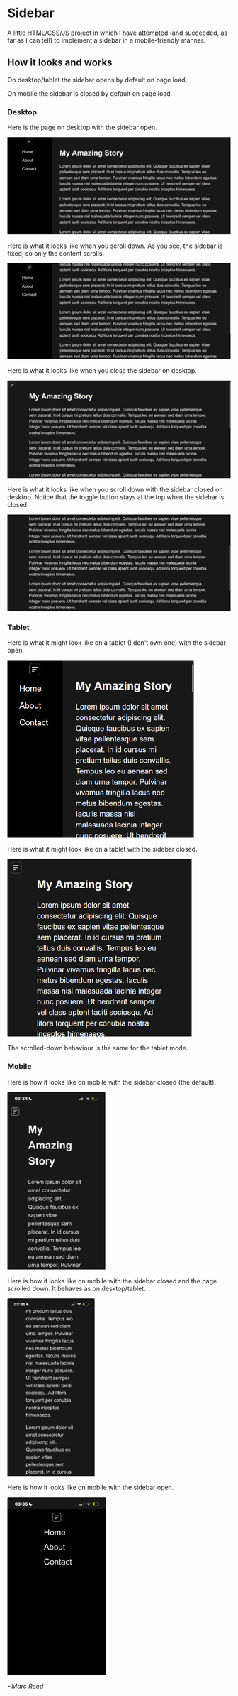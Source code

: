 # Sidebar

A little HTML/CSS/JS project in which I have attempted (and succeeded, as far as I can tell) to implement a sidebar in a mobile-friendly manner.

## How it looks and works

On desktop/tablet the sidebar opens by default on page load.

On mobile the sidebar is closed by default on page load.

### Desktop

Here is the page on desktop with the sidebar open.

![](desktop_open.png "")

Here is what it looks like when you scroll down. As you see, the sidebar is fixed, so only the content scrolls.

![](desktop_open_scrolled_down.png "")

Here is what it looks like when you close the sidebar on desktop.

![](desktop_closed.png "")

Here is what it looks like when you scroll down with the sidebar closed on desktop. Notice that the toggle button stays at the top when the sidebar is closed.

![](desktop_closed_scrolled_down.png "")

### Tablet

Here is what it might look like on a tablet (I don't own one) with the sidebar open.

<img src="tablet_open.png" height="400">

Here is what it might look like on a tablet with the sidebar closed.

<img src="tablet_closed.png" height="400">

The scrolled-down behaviour is the same for the tablet mode.

### Mobile

Here is how it looks like on mobile with the sidebar closed (the default).

<img src="mobile_closed.jpeg" height="400">

Here is how it looks like on mobile with the sidebar closed and the page scrolled down. It behaves as on desktop/tablet.

<img src="mobile_closed_scrolled_down.jpeg" height="400">

Here is how it looks like on mobile with the sidebar open.

<img src="mobile_open.jpeg" height="400">

*~Marc Reed*